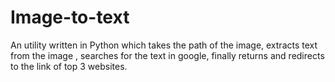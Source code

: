 # Image-to-text
An utility written in Python which takes the path of the image, extracts text from the image , searches for the text in google, finally returns and redirects to the link of  top 3 websites.
